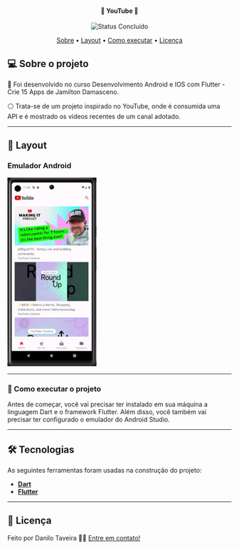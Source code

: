 <h4 align="center"> 
	🚧 YouTube 🚧
</h4>

<p align="center">
	<img alt="Status Concluído" src="https://img.shields.io/badge/STATUS-CONCLU%C3%8DDO-brightgreen">
</p>

<p align="center">
 <a href="#-sobre-o-projeto">Sobre</a> •
 <a href="#-layout">Layout</a> • 
 <a href="#-como-executar-o-projeto">Como executar</a> • 
 <a href="#user-content--licença">Licença</a>
</p>

## 💻 Sobre o projeto

📄 Foi desenvolvido no curso Desenvolvimento Android e IOS com Flutter - Crie 15 Apps de Jamilton Damasceno.

⚪ Trata-se de um projeto inspirado no YouTube, onde é consumida uma API e é mostrado os vídeos recentes de um canal adotado.

---

## 🎨 Layout

### Emulador Android

<p align="start">
  <img alt="Nome do Projeto" title="Nome do Projeto" src="images/resultado.jpg" width="200px">
</p>

---

### 📍 Como executar o projeto

Antes de começar, você vai precisar ter instalado em sua máquina a linguagem Dart e o framework Flutter.
Além disso, você também vai precisar ter configurado o emulador do Android Studio.

---

## 🛠 Tecnologias

As seguintes ferramentas foram usadas na construção do projeto:

- **[Dart](https://dart.dev)**
- **[Flutter](https://flutter.dev)**

---

## 📝 Licença

Feito por Danilo Taveira 👋🏽 [Entre em contato!](https://www.linkedin.com/in/danilo-taveira/)
